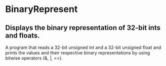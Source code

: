 # BinaryRepresent
## Displays the binary representation of 32-bit ints and floats.

A program that reads a 32-bit unsigned int and a 32-bit
unsigned float and prints the values and their respective
binary representations by using bitwise operators (&, |, <<).
